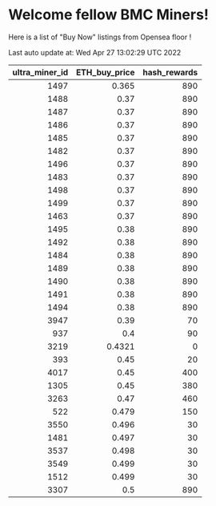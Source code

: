 # Welcome fellow BMC Miners!
Here is a list of "Buy Now" listings from Opensea floor !


Last auto update at: Wed Apr 27 13:02:29 UTC 2022


|   ultra_miner_id |   ETH_buy_price |   hash_rewards |
|-----------------:|----------------:|---------------:|
|             1497 |          0.365  |            890 |
|             1488 |          0.37   |            890 |
|             1487 |          0.37   |            890 |
|             1486 |          0.37   |            890 |
|             1485 |          0.37   |            890 |
|             1482 |          0.37   |            890 |
|             1496 |          0.37   |            890 |
|             1483 |          0.37   |            890 |
|             1498 |          0.37   |            890 |
|             1499 |          0.37   |            890 |
|             1463 |          0.37   |            890 |
|             1495 |          0.38   |            890 |
|             1492 |          0.38   |            890 |
|             1484 |          0.38   |            890 |
|             1489 |          0.38   |            890 |
|             1490 |          0.38   |            890 |
|             1491 |          0.38   |            890 |
|             1494 |          0.38   |            890 |
|             3947 |          0.39   |             70 |
|              937 |          0.4    |             90 |
|             3219 |          0.4321 |              0 |
|              393 |          0.45   |             20 |
|             4017 |          0.45   |            400 |
|             1305 |          0.45   |            380 |
|             3263 |          0.47   |            460 |
|              522 |          0.479  |            150 |
|             3550 |          0.496  |             30 |
|             1481 |          0.497  |             30 |
|             3537 |          0.498  |             30 |
|             3549 |          0.499  |             30 |
|             1512 |          0.499  |             30 |
|             3307 |          0.5    |            890 |